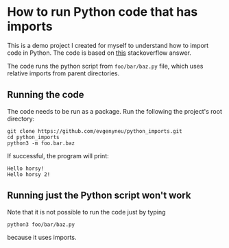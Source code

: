 # How to run Python code that has imports

This is a demo project I created for myself to understand how to import code in Python. The code is based on [this](https://stackoverflow.com/a/22250157/297131) stackoverflow answer.

The code runs the python script from `foo/bar/baz.py` file, which uses relative imports from parent directories.

## Running the code

The code needs to be run as a package. Run the following the project's root directory:


```Shell
git clone https://github.com/evgenyneu/python_imports.git
cd python_imports
python3 -m foo.bar.baz
```

If successful, the program will print:
```
Hello horsy!
Hello horsy 2!
```

## Running just the Python script won't work

Note that it is not possible to run the code just by typing

```Shell
python3 foo/bar/baz.py
```

because it uses imports.
